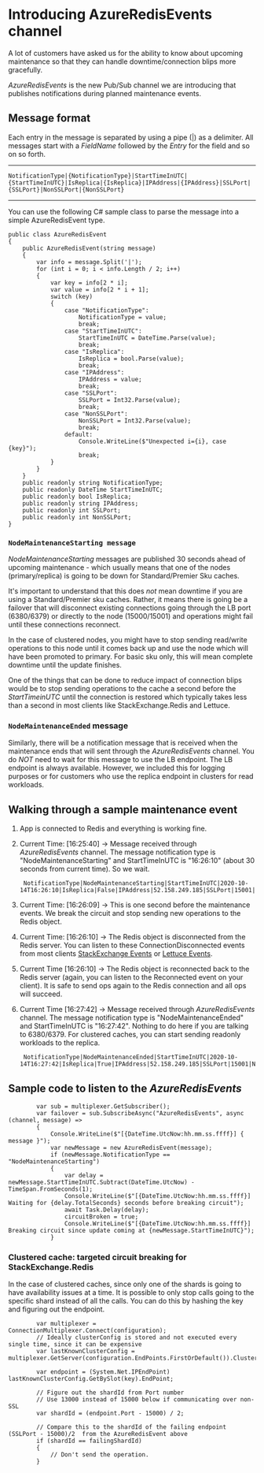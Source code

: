 # Introducing AzureRedisEvents channel

A lot of customers have asked us for the ability to know about upcoming maintenance so that they can handle downtime/connection blips more gracefully.

*AzureRedisEvents* is the new Pub/Sub channel we are introducing that publishes notifications during planned maintenance events.

## Message format

Each entry in the message is separated by using a pipe (|) as a delimiter. All messages start with a *FieldName* followed by the *Entry* for the field and so on so forth.

---
    NotificationType|{NotificationType}|StartTimeInUTC|{StartTimeInUTC}|IsReplica|{IsReplica}|IPAddress|{IPAddress}|SSLPort|{SSLPort}|NonSSLPort|{NonSSLPort}
---

You can use the following C# sample class to parse the message into a simple AzureRedisEvent type.

    public class AzureRedisEvent
    {
        public AzureRedisEvent(string message)
        {
            var info = message.Split('|');
            for (int i = 0; i < info.Length / 2; i++)
            {
                var key = info[2 * i];
                var value = info[2 * i + 1];
                switch (key)
                {
                    case "NotificationType":
                        NotificationType = value;
                        break;
                    case "StartTimeInUTC":
                        StartTimeInUTC = DateTime.Parse(value);
                        break;
                    case "IsReplica":
                        IsReplica = bool.Parse(value);
                        break;
                    case "IPAddress":
                        IPAddress = value;
                        break;
                    case "SSLPort":
                        SSLPort = Int32.Parse(value);
                        break;
                    case "NonSSLPort":
                        NonSSLPort = Int32.Parse(value);
                        break;
                    default:
                        Console.WriteLine($"Unexpected i={i}, case {key}");
                        break;
                }
            }
        }
        public readonly string NotificationType;
        public readonly DateTime StartTimeInUTC;
        public readonly bool IsReplica;
        public readonly string IPAddress;
        public readonly int SSLPort;
        public readonly int NonSSLPort;
    }

### `NodeMaintenanceStarting message`

*NodeMaintenanceStarting* messages are published 30 seconds ahead of upcoming maintenance - which usually means that one of the nodes (primary/replica) is going to be down for Standard/Premier Sku caches. 

It's important to understand that this does *not* mean downtime if you are using a Standard/Premier sku caches. Rather, it means there is going be a failover that will disconnect existing connections going through the LB port (6380/6379) or directly to the node (15000/15001) and operations might fail until these connections reconnect.

In the case of clustered nodes, you might have to stop sending read/write operations to this node until it comes back up and use the node which will have been promoted to primary. For basic sku only, this will mean complete downtime until the update finishes.

One of the things that can be done to reduce impact of connection blips would be to stop sending operations to the cache a second before the *StartTimeinUTC* until the connection is restored which typically takes less than a second in most clients like StackExchange.Redis and Lettuce.

### `NodeMaintenanceEnded` message

Similarly, there will be a notification message that is received when the maintenance ends that will sent through the *AzureRedisEvents* channel. You do *NOT* need to wait for this message to use the LB endpoint. The LB endpoint is always available. However, we included this for logging purposes or for customers who use the replica endpoint in clusters for read workloads.

## Walking through a sample maintenance event

1. App is connected to Redis and everything is working fine. 

2. Current Time: [16:25:40] -> Message received through *AzureRedisEvents* channel. The message notification type is "NodeMaintenanceStarting" and StartTimeInUTC is "16:26:10" (about 30 seconds from current time). So we wait. 

        NotificationType|NodeMaintenanceStarting|StartTimeInUTC|2020-10-14T16:26:10|IsReplica|False|IPAddress|52.158.249.185|SSLPort|15001|NonSSLPort|13001

3. Current Time: [16:26:09] -> This is one second before the maintenance events. We break the circuit and stop sending new operations to the Redis object.

4. Current Time: [16:26:10] -> The Redis object is disconnected from the Redis server. You can listen to these ConnectionDisconnected events from most clients [StackExchange Events](<https://stackexchange.github.io/StackExchange.Redis/Events>) or [Lettuce Events](<https://github.com/lettuce-io/lettuce-core/wiki/Connection-Events#connection-events>).

5. Current Time [16:26:10] -> The Redis object is reconnected back to the Redis server (again, you can listen to the Reconnected event on your client). It is safe to send ops again to the Redis connection and all ops will succeed.

6. Current Time [16:27:42] -> Message received through *AzureRedisEvents* channel. The message notification type is "NodeMaintenanceEnded" and StartTimeInUTC is "16:27:42". Nothing to do here if you are talking to 6380/6379. For clustered caches, you can start sending readonly workloads to the replica. 

        NotificationType|NodeMaintenanceEnded|StartTimeInUTC|2020-10-14T16:27:42|IsReplica|True|IPAddress|52.158.249.185|SSLPort|15001|NonSSLPort|13001


## Sample code to listen to the *AzureRedisEvents* 

            var sub = multiplexer.GetSubscriber();
            var failover = sub.SubscribeAsync("AzureRedisEvents", async (channel, message) =>
            {
                Console.WriteLine($"[{DateTime.UtcNow:hh.mm.ss.ffff}] { message }");
                var newMessage = new AzureRedisEvent(message);
                if (newMessage.NotificationType == "NodeMaintenanceStarting")
                {
                    var delay = newMessage.StartTimeInUTC.Subtract(DateTime.UtcNow) - TimeSpan.FromSeconds(1);
                    Console.WriteLine($"[{DateTime.UtcNow:hh.mm.ss.ffff}] Waiting for {delay.TotalSeconds} seconds before breaking circuit");
                    await Task.Delay(delay);
                    circuitBroken = true;
                    Console.WriteLine($"[{DateTime.UtcNow:hh.mm.ss.ffff}] Breaking circuit since update coming at {newMessage.StartTimeInUTC}");
                }
                
                

### Clustered cache: targeted circuit breaking for StackExchange.Redis

In the case of clustered caches, since only one of the shards is going to have availability issues at a time. It is possible to only stop calls going to the specific shard instead of all the calls. You can do this by hashing the key and figuring out the endpoint.

            var multiplexer = ConnectionMultiplexer.Connect(configuration);
            // Ideally clusterConfig is stored and not executed every single time, since it can be expensive
            var lastKnownClusterConfig = multiplexer.GetServer(configuration.EndPoints.FirstOrDefault()).ClusterNodes();

            var endpoint = (System.Net.IPEndPoint) lastKnownClusterConfig.GetBySlot(key).EndPoint;
            
            // Figure out the shardId from Port number
            // Use 13000 instead of 15000 below if communicating over non-SSL
            var shardId = (endpoint.Port - 15000) / 2;

            // Compare this to the shardId of the failing endpoint (SSLPort - 15000)/2  from the AzureRedisEvent above
            if (shardId == failingShardId) 
            {
                // Don't send the operation.
            }
